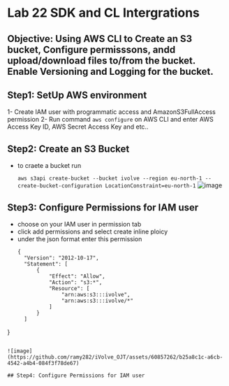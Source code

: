 # Lab 22 SDK and CL Intergrations
## Objective: Using AWS CLI to Create an S3 bucket, Configure permisssons, andd upload/download files to/from the bucket. Enable Versioning and Logging for the bucket.

## Step1: SetUp AWS environment 
1- Create IAM user with programmatic access and AmazonS3FullAccess permission 
2- Run command `aws configure` on AWS CLI and enter AWS Access Key ID, AWS Secret Access Key and etc..

## Step2: Create an S3 Bucket
- to craete a bucket run
  
  `aws s3api create-bucket --bucket ivolve --region eu-north-1 --create-bucket-configuration LocationConstraint=eu-north-1`
![image](https://github.com/ramy282/iVolve_OJT/assets/60857262/65df936a-e707-499a-b527-d26749909c83)

## Step3: Configure Permissions for IAM user 
- choose on your IAM user in permission tab
- click add permissions and select create inline ploicy
- under the json format enter this permission
  ```
  {
    "Version": "2012-10-17",
    "Statement": [
        {
            "Effect": "Allow",
            "Action": "s3:*",
            "Resource": [
                "arn:aws:s3:::ivolve",
                "arn:aws:s3:::ivolve/*"
            ]
        }
    ]
}
```

![image](https://github.com/ramy282/iVolve_OJT/assets/60857262/b25a8c1c-a6cb-4542-a4b4-084f3f78de67)

## Step4: Configure Permissions for IAM user 

